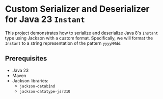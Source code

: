 # Custom Serializer and Deserializer for Java 23 `Instant`

This project demonstrates how to serialize and deserialize Java 8's `Instant` type using Jackson with a custom format. Specifically, we will format the `Instant` to a string representation of the pattern `yyyyMMdd`.

## Prerequisites

- Java 23 
- Maven
- Jackson libraries:
    - `jackson-databind`
    - `jackson-datatype-jsr310`
